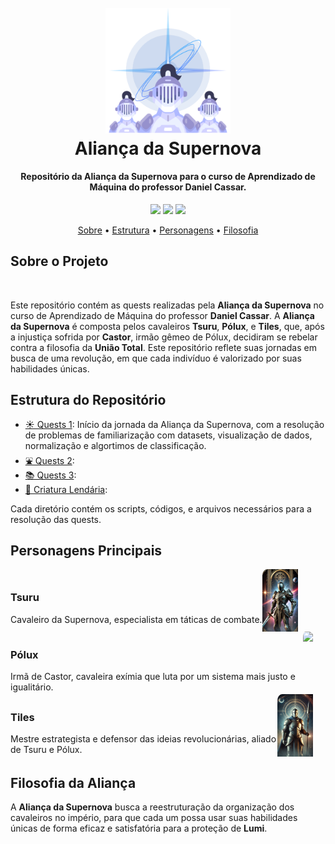 <h1 align="center" width="100%">
    <br>
    <img style="width: 200px;" src="images/Cavaleiros.png" alt="Imagem que mostra o cabeçalho da nossa guilda escrito Aliança da Supernova.">
    <br>
    Aliança da Supernova
    <br>
</h1>

<h4 align="center">
    Repositório da Aliança da Supernova para o curso de Aprendizado de Máquina do professor Daniel Cassar.
</h4>

<p align="center">
  <img src="https://img.shields.io/badge/Tsuru-Júlia Guedes-8A2BE2">
  <img src="https://img.shields.io/badge/Pólux-Racquel_Godoy-004AAD">
  <img src="https://img.shields.io/badge/Tiles-Thalles Cansi-7ED957">
</p>

<p align="center">
  <a href="#Sobre-o-Projeto">Sobre</a> •
  <a href="#Estrutura-do-Repositório">Estrutura</a> •
  <a href="#Personagens-Principais">Personagens</a> •
  <a href="#Filosofia-da-Aliança">Filosofia</a>
</p>

## Sobre o Projeto

<br>

Este repositório contém as quests realizadas pela **Aliança da Supernova** no curso de Aprendizado de Máquina do professor **Daniel Cassar**. A **Aliança da Supernova** é composta pelos cavaleiros **Tsuru**, **Pólux**, e **Tiles**, que, após a injustiça sofrida por **Castor**, irmão gêmeo de Pólux, decidiram se rebelar contra a filosofia da **União Total**. Este repositório reflete suas jornadas
em busca de uma revolução, em que cada indivíduo é valorizado por suas habilidades únicas.

## Estrutura do Repositório

- <a href="https://github.com/JuliaGuedesASantos/Machine-Learning---Cavaleiros-da-Supernova/tree/main/Mural%20da%20Taverna%20do%20Sol%20-%20Quests%201">☀️ Quests 1<a>: Início da jornada da Aliança da Supernova, com a resolução de problemas de familiarização com datasets, visualização de dados, normalização e algortimos de classificação.
- <a href="https://github.com/JuliaGuedesASantos/Machine-Learning---Cavaleiros-da-Supernova/tree/main/Mural%20da%20Pra%C3%A7a%20da%20Fonte%20-%20Quests%202">⛲ Quests 2</a>:
- <a href="https://github.com/JuliaGuedesASantos/Machine-Learning---Cavaleiros-da-Supernova/tree/main/Mural%20da%20Biblioteca%20Real%20-%20Quests%203">📚 Quests 3</a>:
- <a href="https://github.com/JuliaGuedesASantos/Machine-Learning---Cavaleiros-da-Supernova/tree/main/Criatura%20Lend%C3%A1ria%20">🐲 Criatura Lendária</a>:

Cada diretório contém os scripts, códigos, e arquivos necessários para a resolução das quests.

## Personagens Principais

<div style="display: flex; align-items: center;">
    <div>
        <h3>Tsuru</h3>
        <p style="margin: 0;">Cavaleiro da Supernova, especialista em táticas de combate.</p>
    </div>
    <img style="height: 100px; border-radius: 10% 0%; padding: 0px 20px 0px 0px" src="images/Tsuru.png">
</div>

<div style="display: flex; align-items: center;">
    <div>
        <h3>Pólux</h3>
        <p style="margin: 0;">Irmã de Castor, cavaleira exímia que luta por um sistema mais justo e igualitário.</p>
    </div>
    <img style="height: 100px; border-radius: 10% 0%; padding: 0px 20px 0px 0px" src="images/Pólux.png">
</div>

<div style="display: flex; align-items: center;">
    <div>
        <h3>Tiles</h3>
        <p style="margin: 0;">Mestre estrategista e defensor das ideias revolucionárias, aliado de Tsuru e Pólux.</p>
    </div>
    <img style="height: 100px; border-radius: 10% 0%; padding: 0px 20px 0px 0px" src="images/Tiles.png">
</div>

## Filosofia da Aliança

A **Aliança da Supernova** busca a reestruturação da organização dos cavaleiros no império, para que cada um possa usar suas habilidades únicas de forma eficaz e satisfatória para a proteção de **Lumi**.
